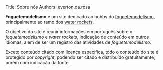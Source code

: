 Title: Sobre nós
Authors: everton.da.rosa

**Foguetemodelismo** é um site dedicado ao hobby do [foguetemodelismo](o-que-e-foguetemodelismo.html), principalmente ao ramo dos [water rockets](o-que-sao-water-rockets.html).

O objetivo do site é reunir informações em português sobre o *foquetemodelismo* e *water rockets*, indicação de conteúdo em outros idiomas, além de ser um registro das atividades de *foguetemodelismo*.

Exceto conteúdo citado com licença específica, todo o conteúdo do site é protegido por *copyright*, podendo ser citado e distribuído gratuitamente, porém com indicação da fonte.
